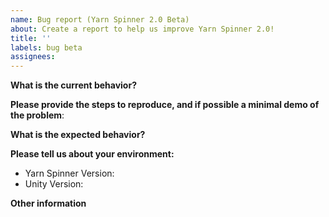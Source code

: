 ```yaml
---
name: Bug report (Yarn Spinner 2.0 Beta)
about: Create a report to help us improve Yarn Spinner 2.0!
title: ''
labels: bug beta
assignees: 
---
```


<!-- PLEASE NOTE: 

You're filing an issue about the beta version of Yarn Spinner. Please note that we're not 
able to offer direct support for these issues, but we're extremely grateful for you 
letting us know about bugs and other problems while we get things ready for release.

-->

**What is the current behavior?**

<!-- Please describe what you're seeing. -->

**Please provide the steps to reproduce, and if possible a minimal demo of the problem**:

<!-- Please give us as much detail as you can, so that we can reproduce the issue. If possible, please consider uploading a demo project that demonstrates the problem. -->

**What is the expected behavior?**

<!-- What do you expect to see instead of what's happening now? -->

**Please tell us about your environment:**
  
  - Yarn Spinner Version: 
  - Unity Version:

<!-- Please specify which beta version of Yarn Spinner this issue is for. For example, 'v2.0.0-beta1'. -->

**Other information** 

<!-- For example, a detailed explanation, stacktraces, related issues, suggestions how to fix, links for us to have context... -->
